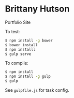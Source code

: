 # Brittany Hutson

Portfolio Site

To test:
```bash
$ npm install -g bower
$ bower install
$ npm installl
$ gulp serve
```

To compile:
```bash
$ npm install
$ npm install -g gulp
$ gulp
```

See `gulpfile.js` for task config.
